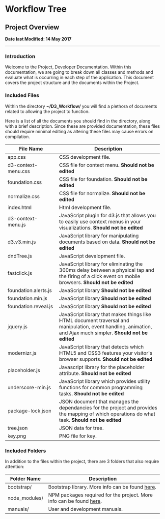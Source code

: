 # Workflow Tree

## Project Overview

**Date last Modified: 14 May 2017**

--------------------------------------------------------------------------------

### Introduction

Welcome to the Project, Developer Documentation. Within this documentation, we are going to break down all classes and methods and evaluate what is occurring in each step of the application. This document covers the project structure and the documents within the Project.

### Included Files

Within the directory **~/D3_Workflow/** you will find a plethora of documents related to allowing the project to function.

Here is a list of all the documents you should find in the directory, along with a brief description. Since these are provided documentation, these files should require minimal editing as altering these files may cause errors on compilation.

File Name            | Description
-------------------- | -------------------------------------------------------------------------------------------------------------------------------------------------------------
app.css              | CSS development file.
d3-context-menu.css  | CSS file for context menu. **Should not be edited**
foundation.css       | CSS file for foundation. **Should not be edited**
normalize.css        | CSS file for normalize. **Should not be edited**
index.html           | Html development file.
d3-context-menu.js   | JavaScript plugin for d3.js that allows you to easily use context menus in your visualizations. **Should not be edited**
d3.v3.min.js         | JavaScript library for manipulating documents based on data. **Should not be edited**
dndTree.js           | JavaScript development file.
fastclick.js         | JavaScript library for eliminating the 300ms delay between a physical tap and the firing of a click event on mobile browsers. **Should not be edited**
foundation.alerts.js | JavaScript library **Should not be edited**
foundation.min.js    | JavaScript library **Should not be edited**
foundation.reveal.js | JavaScript library **Should not be edited**
jquery.js            | JavaScript library that makes things like HTML document traversal and manipulation, event handling, animation, and Ajax much simpler. **Should not be edited**
modernizr.js         | JavaScript library that detects which HTML5 and CSS3 features your visitor's browser supports. **Should not be edited**
placeholder.js       | Javascript library for the placeholder attribute. **Should not be edited**
underscore-min.js    | JavaScript library which provides utility functions for common programming tasks. **Should not be edited**
package-lock.json    | JSON document that manages the dependancies for the project and provides the mapping of which operations do what task. **Should not be edited**
tree.json            | JSON data for tree.
key.png              | PNG file for key.

### Included Folders

In addition to the files within the project, there are 3 folders that also require attention:

Folder Name   | Description
------------- | -------------------------------------------------------------------------------------------------------------------------------------------
bootstrap/    | Bootstrap library. More info can be found [here](https://getbootstrap.com/docs/4.1/getting-started/introduction/).
node_modules/ | NPM packages required for the project. More info can be found [here](https://docs.npmjs.com/files/folders).
manuals/      | User and development manuals.
